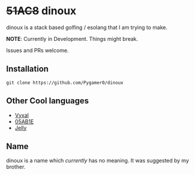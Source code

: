 # ~~51AC8~~ dinoux
dinoux is a stack based golfing / esolang that I am trying to make.

**NOTE**: Currently in Development. Things might break.

Issues and PRs welcome.

## Installation
```
git clone https://github.com/Pygamer0/dinoux
```

## Other Cool languages
- [Vyxal](https://github.com/Vyxal/Vyxal)
- [05AB1E](https://github.com/Adriandmen/05AB1E)
- [Jelly](https://github.com/DennisMitchell/jellylanguage)

## Name
dinoux is a name which *currently* has no meaning. It was suggested by my brother.
